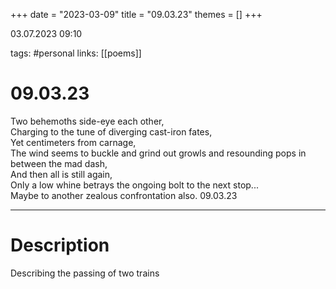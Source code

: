 +++
date = "2023-03-09"
title = "09.03.23"
themes = []
+++

03.07.2023 09:10

tags: #personal
links: [[poems]]

# 09.03.23
Two behemoths side-eye each other,  
Charging to the tune of diverging cast-iron fates,  
Yet centimeters from carnage,  
The wind seems to buckle and grind out growls and resounding pops in between the mad dash,  
And then all is still again,  
Only a low whine betrays the ongoing bolt to the next stop...  
Maybe to another zealous confrontation also.
09.03.23

---
# Description
Describing the passing of two trains